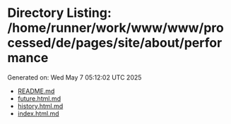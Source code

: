 # Directory Listing: /home/runner/work/www/www/processed/de/pages/site/about/performance
Generated on: Wed May  7 05:12:02 UTC 2025

- [README.md](README.md)
- [future.html.md](future.html.md)
- [history.html.md](history.html.md)
- [index.html.md](index.html.md)
